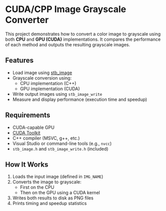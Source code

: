 # CUDA/CPP Image Grayscale Converter

This project demonstrates how to convert a color image to grayscale using both **CPU** and **GPU (CUDA)** implementations. It compares the performance of each method and outputs the resulting grayscale images.

## Features

- Load image using [stb_image](https://github.com/nothings/stb)
- Grayscale conversion using:
  - CPU implementation (C++)
  - GPU implementation (CUDA)
- Write output images using `stb_image_write`
- Measure and display performance (execution time and speedup)

## Requirements

- CUDA-capable GPU
- [CUDA Toolkit](https://developer.nvidia.com/cuda-toolkit)
- C++ compiler (MSVC, g++, etc.)
- Visual Studio or command-line tools (e.g., `nvcc`)
- `stb_image.h` and `stb_image_write.h` (included)

## How It Works

1. Loads the input image (defined in `IMG_NAME`)
2. Converts the image to grayscale:
   - First on the CPU
   - Then on the GPU using a CUDA kernel
3. Writes both results to disk as PNG files
4. Prints timing and speedup statistics
